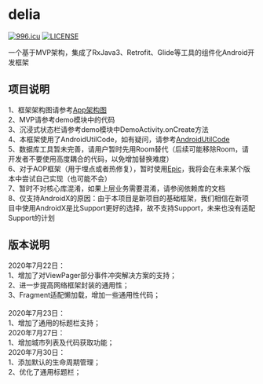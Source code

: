 # delia
[![996.icu](https://img.shields.io/badge/link-996.icu-red.svg)](https://996.icu)
[![LICENSE](https://img.shields.io/badge/license-Anti%20996-blue.svg)](https://github.com/996icu/996.ICU/blob/master/LICENSE)<br>

一个基于MVP架构，集成了RxJava3、Retrofit、Glide等工具的组件化Android开发框架

## 项目说明
1、框架架构图请参考[App架构图](App架构图.png)<br>
2、MVP请参考demo模块中的代码<br>
3、沉浸式状态栏请参考demo模块中DemoActivity.onCreate方法<br>
4、本框架使用了AndroidUtilCode，如有疑问，请参考[AndroidUtilCode](https://github.com/Blankj/AndroidUtilCode/blob/master/lib/utilcode/README-CN.md)<br>
5、数据库工具暂未完善，请用户暂时先用Room替代（后续可能移除Room，请开发者不要使用高度耦合的代码，以免增加替换难度）<br>
6、对于AOP框架（用于埋点或者热修复），暂时使用[Epic](https://github.com/tiann/epic.git)，我将会在未来某个版本中尝试自己实现（也可能不会）<br>
7、暂时不对核心库混淆，如果上层业务需要混淆，请参阅依赖库的文档<br>
8、仅支持AndroidX的原因：由于本项目是新项目的基础框架，我们相信在新项目中使用AndroidX是比Support更好的选择，故不支持Support，未来也没有适配Support的计划<br>

## 版本说明
2020年7月22日：<br>
1、增加了对ViewPager部分事件冲突解决方案的支持；<br>
2、进一步提高网络框架封装的通用性；<br>
3、Fragment适配懒加载，增加一些通用性代码；<br>
<br>
2020年7月23日：<br>
1、增加了通用的标题栏支持；<br>
2020年7月27日：<br>
1、增加城市列表及代码获取功能；<br>
2020年7月30日：<br>
1、添加默认的生命周期管理；<br>
2、优化了通用标题栏；<br>
